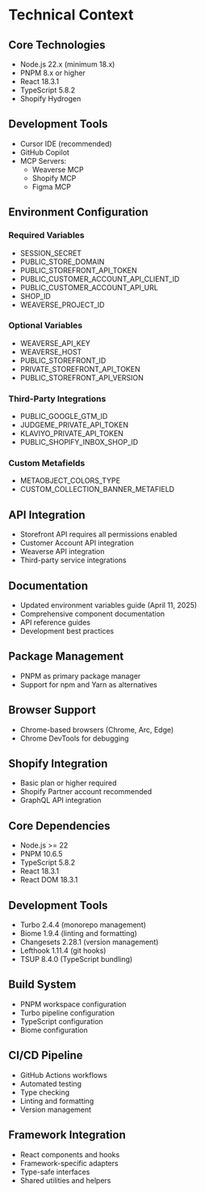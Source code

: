 # Technical Context

## Core Technologies
- Node.js 22.x (minimum 18.x)
- PNPM 8.x or higher
- React 18.3.1
- TypeScript 5.8.2
- Shopify Hydrogen

## Development Tools
- Cursor IDE (recommended)
- GitHub Copilot
- MCP Servers:
  - Weaverse MCP
  - Shopify MCP
  - Figma MCP

## Environment Configuration
### Required Variables
- SESSION_SECRET
- PUBLIC_STORE_DOMAIN
- PUBLIC_STOREFRONT_API_TOKEN
- PUBLIC_CUSTOMER_ACCOUNT_API_CLIENT_ID
- PUBLIC_CUSTOMER_ACCOUNT_API_URL
- SHOP_ID
- WEAVERSE_PROJECT_ID

### Optional Variables
- WEAVERSE_API_KEY
- WEAVERSE_HOST
- PUBLIC_STOREFRONT_ID
- PRIVATE_STOREFRONT_API_TOKEN
- PUBLIC_STOREFRONT_API_VERSION

### Third-Party Integrations
- PUBLIC_GOOGLE_GTM_ID
- JUDGEME_PRIVATE_API_TOKEN
- KLAVIYO_PRIVATE_API_TOKEN
- PUBLIC_SHOPIFY_INBOX_SHOP_ID

### Custom Metafields
- METAOBJECT_COLORS_TYPE
- CUSTOM_COLLECTION_BANNER_METAFIELD

## API Integration
- Storefront API requires all permissions enabled
- Customer Account API integration
- Weaverse API integration
- Third-party service integrations

## Documentation
- Updated environment variables guide (April 11, 2025)
- Comprehensive component documentation
- API reference guides
- Development best practices

## Package Management
- PNPM as primary package manager
- Support for npm and Yarn as alternatives

## Browser Support
- Chrome-based browsers (Chrome, Arc, Edge)
- Chrome DevTools for debugging

## Shopify Integration
- Basic plan or higher required
- Shopify Partner account recommended
- GraphQL API integration

## Core Dependencies
- Node.js >= 22
- PNPM 10.6.5
- TypeScript 5.8.2
- React 18.3.1
- React DOM 18.3.1

## Development Tools
- Turbo 2.4.4 (monorepo management)
- Biome 1.9.4 (linting and formatting)
- Changesets 2.28.1 (version management)
- Lefthook 1.11.4 (git hooks)
- TSUP 8.4.0 (TypeScript bundling)

## Build System
- PNPM workspace configuration
- Turbo pipeline configuration
- TypeScript configuration
- Biome configuration

## CI/CD Pipeline
- GitHub Actions workflows
- Automated testing
- Type checking
- Linting and formatting
- Version management

## Framework Integration
- React components and hooks
- Framework-specific adapters
- Type-safe interfaces
- Shared utilities and helpers 
